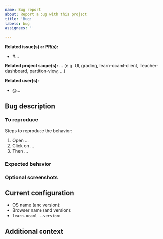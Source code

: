 ```yaml
---
name: Bug report
about: Report a bug with this project
title: 'Bug:'
labels: bug
assignees: ''

---
```


<!-- Some optional but useful fields -->

**Related issue(s) or PR(s):**
- #…

**Related project scope(s):** …
(e.g. UI, grading, learn-ocaml-client, Teacher-dashboard, partition-view, …)

**Related user(s):**
- @…

## Bug description

<!-- A clear and concise description of what the bug is -->

### To reproduce

Steps to reproduce the behavior:

1. Open …
1. Click on …
1. Then …

### Expected behavior

<!-- A clear and concise description of what you expected to happen -->

### Optional screenshots

<!-- If applicable, add screenshots to document your problem -->

## Current configuration

* OS name (and version): 
* Browser name (and version): 
* `learn-ocaml --version`: 

## Additional context

<!-- Add any other useful details about the problem here -->
